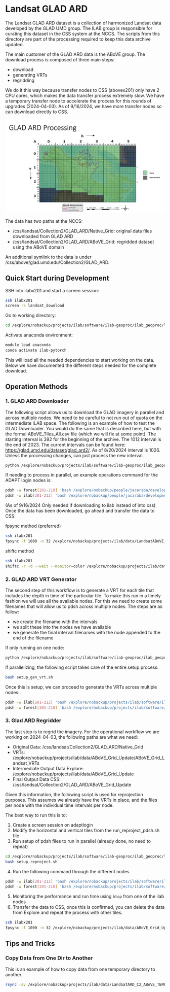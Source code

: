 # Landsat GLAD ARD

The Landsat GLAD ARD dataset is a collection of harmonized Landsat data developed by the GLAD UMD
group. The ILAB group is responsible for curating this dataset in the CSS system at the NCCS. The
scripts from this directory are part of the processing required to keep this data archive updated.

The main customer of the GLAD ARD data is the ABoVE group. The download process is composed of three
main steps:

- download
- generating VRTs
- regridding

We do it this way because transfer nodes to CSS (abovex201) only have 2 CPU cores, which makes the 
data transfer process extremely slow. We have a temporary transfer node to accelerate the process
for this rounds of upgrades (2024-04-03). As of 9/16/2024, we have more transfer nodes so can download 
directly to CSS.

![GLAD ARD ABoVE Download](glad-ard.png)

The data has two paths at the NCCS:
  - /css/landsat/Collection2/GLAD_ARD/Native_Grid: original data files downloaded from GLAD ARD
  - /css/landsat/Collection2/GLAD_ARD/ABoVE_Grid: regridded dataset using the ABoVE domain

An additional symlink to the data is under /css/above/glad.umd.edu/Collection2/GLAD_ARD.

## Quick Start during Development

SSH into ilabx201 and start a screen session:

```bash
ssh ilabx201
screen -S landsat_download
```

Go to working directory:

```bash
cd /explore/nobackup/projects/ilab/software/ilab-geoproc/ilab_geoproc/landsat
```

Activate anaconda environment:

```bash
module load anaconda
conda activate ilab-pytorch
```

This will load all the needed dependencies to start working on the data.
Below we have documented the different steps needed for the complete download.

## Operation Methods

### 1. GLAD ARD Downloader

The following script allows us to download the GLAD imagery in parallel and across multiple nodes.
We need to be careful to not run out of quota on the intermediate ILAB space. The following is an
example of how to test the GLAD Downloader. You would do the same that is described here, but with
the formal ABoVE_Tiles_All.csv file (which we will fix at some point). The starting interval is 392
for the beginning of the archive. The 1012 interval is the end of 2023. The current intervals can be 
found here: https://glad.umd.edu/dataset/glad_ard2/. As of 8/20/2024 interval is 1026. Unless the 
processing changes, can just process the new interval.

```bash
python /explore/nobackup/projects/ilab/software/ilab-geoproc/ilab_geoproc/landsat/1_glad_download.py -i /explore/nobackup/projects/ilab/software/ilab-geoproc/ilab_geoproc/landsat/GLAD_ARD_Collection2_Download_Tiles/GLAD_ARD_Tiles_ABoVE_ALL.csv -s 392 -e 1026
```

If needing to process in parallel, an example operations command for the ADAPT login nodes is: 

```bash
pdsh -w forest[201-210] 'bash /explore/nobackup/people/jacaraba/development/ilab-geoproc/ilab_geoproc/landsat/run_download_pdsh.sh'
pdsh -w ilab[201-212] 'bash /explore/nobackup/people/jacaraba/development/ilab-geoproc/ilab_geoproc/landsat/run_download_pdsh.sh'
```

(As of 9/16/2024 Only needed if downloading to ilab instead of into css) Once the data has been downloaded, go ahead and transfer the data to CSS:

fpsync method (preferred)

```bash
ssh ilabx201
fpsync -f 1000 -n 32 /explore/nobackup/projects/ilab/data/LandsatABoVE_GLAD_ARD_Native_All /css/landsat/Collection2/GLAD_ARD/Native_Grid_Update/LandsatABoVE_GLAD_ARD_Native_All
```

shiftc method

```bash
ssh ilabx201
shiftc -r -d --wait --monitor=color /explore/nobackup/projects/ilab/data/LandsatABoVE_GLAD_ARD_Native_All /css/landsat/Collection2/GLAD_ARD/Native_Grid_Update
```

### 2. GLAD ARD VRT Generator

The second step of this workflow is to generate a VRT for each tile that includes the depth
in time of the particular tile. To make this run in a timely fashion we will use all the
available nodes. For this we need to create some filenames that will allow us to pdsh across
multiple nodes. The steps are as follow:

- we create the filename with the intervals
- we split these into the nodes we have available 
- we generate the final interval filenames with the node appended to the end of the filename

If only running on one node:

```bash
python /explore/nobackup/projects/ilab/software/ilab-geoproc/ilab_geoproc/landsat/2_gen_vrt.py -i /css/landsat/Collection2/GLAD_ARD/Native_Grid -o /explore/nobackup/projects/ilab/data/ABoVE_Grid_Update/ABoVE_Grid_Landsat_VRTs -s 392 -e 1026
```

If parallelizing, the following script takes care of the entire setup process:

```bash
bash setup_gen_vrt.sh
```

Once this is setup, we can proceed to generate the VRTs across multiple nodes:

```bash
pdsh -w ilab[201-212] 'bash /explore/nobackup/projects/ilab/software/ilab-geoproc/ilab_geoproc/landsat/run_gen_vrt_pdsh.sh'
pdsh -w forest[201-210] 'bash /explore/nobackup/projects/ilab/software/ilab-geoproc/ilab_geoproc/landsat/run_gen_vrt_pdsh.sh'
```

### 3. Glad ARD Regridder

The last step is to regrid the imagery. For the operational workflow we are working on 2024-04-03, the following paths
are what we need:

- Original Data: /css/landsat/Collection2/GLAD_ARD/Native_Grid
- VRTs: /explore/nobackup/projects/ilab/data/ABoVE_Grid_Update/ABoVE_Grid_Landsat_VRTs
- Intermediate Output Data Explore: /explore/nobackup/projects/ilab/data/ABoVE_Grid_Update
- Final Output Data CSS: /css/landsat/Collection2/GLAD_ARD/ABoVE_Grid_Update

Given this information, the following script is used for reprojection purposes. This assumes we already have the
VRTs in place, and the files per node with the individual time intervals per node.

The best way to run this is to:

1. Create a screen session on adaptlogin
2. Modify the horizontal and vertical tiles from the run_reproject_pdsh.sh file
3. Run setup of pdsh files to run in parallel (already done, no need to repeat)

```bash
cd /explore/nobackup/projects/ilab/software/ilab-geoproc/ilab_geoproc/landsat
bash setup_reproject.sh
```

4. Run the following command through the different nodes

```bash
pdsh -w ilab[201-212] 'bash /explore/nobackup/projects/ilab/software/ilab-geoproc/ilab_geoproc/landsat/run_reproject_pdsh.sh'
pdsh -w forest[201-210] 'bash /explore/nobackup/projects/ilab/software/ilab-geoproc/ilab_geoproc/landsat/run_reproject_pdsh.sh'
```

5. Monitoring the performance and run time using `htop` from one of the ilab nodes
6. Transfer the data to CSS, once this is confirmed, you can delete the data from Explore and repeat the process with other tiles.

```bash
ssh ilabx201
fpsync -f 1000 -n 32 /explore/nobackup/projects/ilab/data/ABoVE_Grid_Update /css/landsat/Collection2/GLAD_ARD/ABoVE_Grid_Update
```

## Tips and Tricks

### Copy Data from One Dir to Another

This is an example of how to copy data from one temporary directory to another.

```bash
rsync -av /explore/nobackup/projects/ilab/data/LandSatARD_C2_ABoVE_TEMP/51N/ /css/landsat/Collection2/GLAD_ARD/Native_Grid/51N
```

